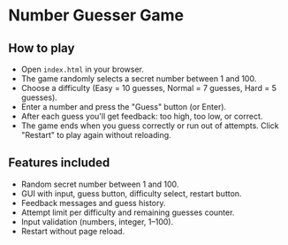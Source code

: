 # Number Guesser Game

## How to play

- Open `index.html` in your browser.
- The game randomly selects a secret number between 1 and 100.
- Choose a difficulty (Easy = 10 guesses, Normal = 7 guesses, Hard = 5 guesses).
- Enter a number and press the "Guess" button (or Enter).
- After each guess you'll get feedback: too high, too low, or correct.
- The game ends when you guess correctly or run out of attempts. Click "Restart" to play again without reloading.

## Features included

- Random secret number between 1 and 100.
- GUI with input, guess button, difficulty select, restart button.
- Feedback messages and guess history.
- Attempt limit per difficulty and remaining guesses counter.
- Input validation (numbers, integer, 1–100).
- Restart without page reload.
